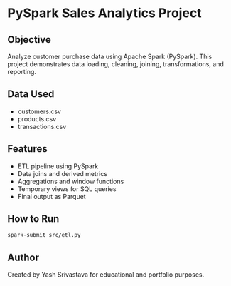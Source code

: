 
# PySpark Sales Analytics Project

## Objective
Analyze customer purchase data using Apache Spark (PySpark). This project demonstrates data loading, cleaning, joining, transformations, and reporting.

## Data Used
- customers.csv
- products.csv
- transactions.csv

## Features
- ETL pipeline using PySpark
- Data joins and derived metrics
- Aggregations and window functions
- Temporary views for SQL queries
- Final output as Parquet

## How to Run
```bash
spark-submit src/etl.py
```

## Author
Created by Yash Srivastava for educational and portfolio purposes.
